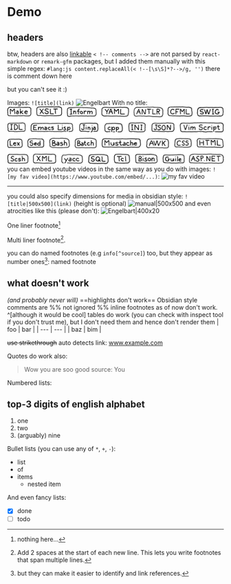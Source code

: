 # Demo 
## headers
btw, headers are also [linkable](#headers)
`< !-- comments -->` are not parsed by `react-markdown` or `remark-gfm` packages, but I added them manually with this simple regex:
`#lang:js content.replaceAll(< !--[\s\S]*?-->/g, '')`
there is comment down here
<!-- you shouldn't see it -->
but you can't see it :)


Images:
`![title](link)`
![Engelbart](https://publish-01.obsidian.md/access/f786db9fac45774fa4f0d8112e232d67/Attachments/Engelbart.jpg)
With no title: 
![](/img/little-languages.png)
you can embed youtube videos in the same way as you do with images:
`![my fav video](https://www.youtube.com/embed/...)`:
![my fav video](https://www.youtube.com/embed/927W6zzvV-c?si=0z3Z8_Ye1iYbvhZ3)

------
you could also specify dimensions for media in obsidian style:
 `![title|500x500](link)` (height is optional)
![manual|500x500](https://www.youtube.com/embed/927W6zzvV-c?si=0z3Z8_Ye1iYbvhZ3 "my fav video")
and even atrocities like this (please don't):
![Engelbart|400x20](https://publish-01.obsidian.md/access/f786db9fac45774fa4f0d8112e232d67/Attachments/Engelbart.jpg)


One liner footnote[^1]
[^1]: nothing here... 

Multi liner footnote[^2].
[^2]: Add 2 spaces at the start of each new line.
  This lets you write footnotes that span multiple lines.

you can do named footnotes (e.g `info[^source]`) too, but they appear as number ones[^note]:
named footnote
[^note]: but they can make it easier to identify and link references.

## what doesn't work
_(and probably never will)_
==highlights don't work==
Obsidian style comments are %% not ignored %%
inline footnotes as of now don't work. ^[although it would be cool]
tables do work (you can check with inspect tool if you don't trust me), 
but I don't need them and hence don't render them
| foo | bar |
| --- | --- |
| baz | bim |

~~use strikethrough~~
auto detects link: www.example.com



Quotes do work also:
> Wow you are soo good 
    source: You  

Numbered lists:
## top-3 digits of english alphabet
1. one
2. two
3. (arguably) nine

Bullet lists (you can use any of `*`, `+`, `-`):
* list
* of
* items
    * nested item
    
And even fancy lists:
- [X] done
- [ ] todo